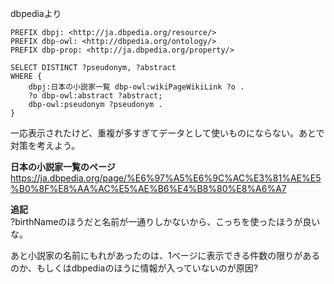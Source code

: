 dbpediaより

```
PREFIX dbpj: <http://ja.dbpedia.org/resource/>
PREFIX dbp-owl: <http://dbpedia.org/ontology/>
PREFIX dbp-prop: <http://ja.dbpedia.org/property/>

SELECT DISTINCT ?pseudonym, ?abstract
WHERE {
    dbpj:日本の小説家一覧 dbp-owl:wikiPageWikiLink ?o .
    ?o dbp-owl:abstract ?abstract;
    dbp-owl:pseudonym ?pseudonym .
}
```

一応表示されたけど、重複が多すぎてデータとして使いものにならない。あとで対策を考えよう。

**日本の小説家一覧のページ**  https://ja.dbpedia.org/page/%E6%97%A5%E6%9C%AC%E3%81%AE%E5%B0%8F%E8%AA%AC%E5%AE%B6%E4%B8%80%E8%A6%A7

**追記**  
?birthNameのほうだと名前が一通りしかないから、こっちを使ったほうが良いな。

あと小説家の名前にもれがあったのは、1ページに表示できる件数の限りがあるのか、もしくはdbpediaのほうに情報が入っていないのが原因?
